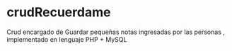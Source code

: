 # crudRecuerdame

Crud encargado de Guardar pequeñas notas ingresadas por las personas , implementado en lenguaje PHP + MySQL
